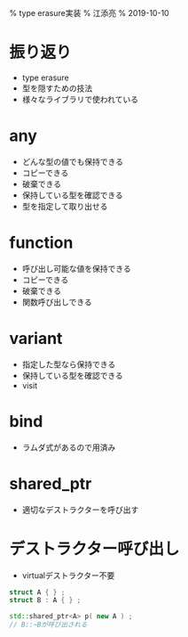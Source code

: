 % type erasure実装
% 江添亮
% 2019-10-10


# 振り返り

+ type erasure
+ 型を隠すための技法
+ 様々なライブラリで使われている

# any

+ どんな型の値でも保持できる
+ コピーできる
+ 破棄できる
+ 保持している型を確認できる
+ 型を指定して取り出せる

# function

+ 呼び出し可能な値を保持できる
+ コピーできる
+ 破棄できる
+ 関数呼び出しできる

# variant

+ 指定した型なら保持できる
+ 保持している型を確認できる
+ visit

# bind

+ ラムダ式があるので用済み

# shared_ptr

+ 適切なデストラクターを呼び出す

# デストラクター呼び出し

+ virtualデストラクター不要

~~~cpp
struct A { } ;
struct B : A { } ;

std::shared_ptr<A> p( new A ) ;
// B::~Bが呼び出される
~~~


